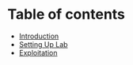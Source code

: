 # Table of contents

* [Introduction](README.md)
* [Setting Up Lab](setting-up-lab.md)
* [Exploitation](exploitation.md)
